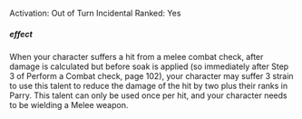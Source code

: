 Activation: Out of Turn Incidental
Ranked: Yes
##### effect
When your character suffers a hit from a melee combat check, after damage is calculated but before soak is applied (so immediately after Step 3 of Perform a Combat check, page 102), your character may suffer 3 strain to use this talent to reduce the damage of the hit by two plus their ranks in Parry. This talent can only be used once per hit, and your character needs to be wielding a Melee weapon.